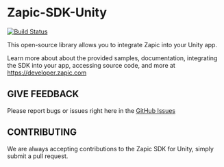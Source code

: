 # Zapic-SDK-Unity

[![Build Status](https://travis-ci.org/ZapicInc/Zapic-SDK-Unity.svg?branch=master)](https://travis-ci.org/ZapicInc/Zapic-SDK-Unity)

This open-source library allows you to integrate Zapic into your Unity app.

Learn more about about the provided samples, documentation, integrating the SDK into your app, accessing source code, and more at https://developer.zapic.com

GIVE FEEDBACK
-------------
Please report bugs or issues right here in the [GitHub Issues](https://github.com/ZapicInc/Zapic-SDK-Unity/issues)

CONTRIBUTING
-------------
We are always accepting contributions to the Zapic SDK for Unity, simply submit a pull request.

